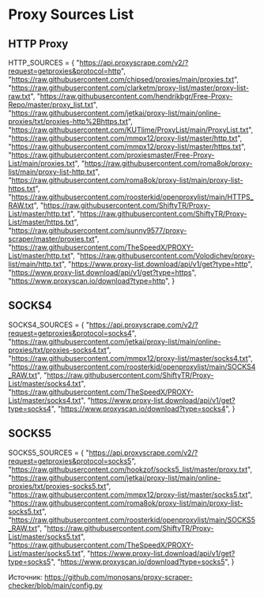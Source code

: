 # Proxy Sources List

## HTTP Proxy
HTTP_SOURCES = {
    "https://api.proxyscrape.com/v2/?request=getproxies&protocol=http",
    "https://raw.githubusercontent.com/chipsed/proxies/main/proxies.txt",
    "https://raw.githubusercontent.com/clarketm/proxy-list/master/proxy-list-raw.txt",
    "https://raw.githubusercontent.com/hendrikbgr/Free-Proxy-Repo/master/proxy_list.txt",
    "https://raw.githubusercontent.com/jetkai/proxy-list/main/online-proxies/txt/proxies-http%2Bhttps.txt",
    "https://raw.githubusercontent.com/KUTlime/ProxyList/main/ProxyList.txt",
    "https://raw.githubusercontent.com/mmpx12/proxy-list/master/http.txt",
    "https://raw.githubusercontent.com/mmpx12/proxy-list/master/https.txt",
    "https://raw.githubusercontent.com/proxiesmaster/Free-Proxy-List/main/proxies.txt",
    "https://raw.githubusercontent.com/roma8ok/proxy-list/main/proxy-list-http.txt",
    "https://raw.githubusercontent.com/roma8ok/proxy-list/main/proxy-list-https.txt",
    "https://raw.githubusercontent.com/roosterkid/openproxylist/main/HTTPS_RAW.txt",
    "https://raw.githubusercontent.com/ShiftyTR/Proxy-List/master/http.txt",
    "https://raw.githubusercontent.com/ShiftyTR/Proxy-List/master/https.txt",
    "https://raw.githubusercontent.com/sunny9577/proxy-scraper/master/proxies.txt",
    "https://raw.githubusercontent.com/TheSpeedX/PROXY-List/master/http.txt",
    "https://raw.githubusercontent.com/Volodichev/proxy-list/main/http.txt",
    "https://www.proxy-list.download/api/v1/get?type=http",
    "https://www.proxy-list.download/api/v1/get?type=https",
    "https://www.proxyscan.io/download?type=http",
}

## SOCKS4
SOCKS4_SOURCES = {
    "https://api.proxyscrape.com/v2/?request=getproxies&protocol=socks4",
    "https://raw.githubusercontent.com/jetkai/proxy-list/main/online-proxies/txt/proxies-socks4.txt",
    "https://raw.githubusercontent.com/mmpx12/proxy-list/master/socks4.txt",
    "https://raw.githubusercontent.com/roosterkid/openproxylist/main/SOCKS4_RAW.txt",
    "https://raw.githubusercontent.com/ShiftyTR/Proxy-List/master/socks4.txt",
    "https://raw.githubusercontent.com/TheSpeedX/PROXY-List/master/socks4.txt",
    "https://www.proxy-list.download/api/v1/get?type=socks4",
    "https://www.proxyscan.io/download?type=socks4",
}

## SOCKS5
SOCKS5_SOURCES = {
    "https://api.proxyscrape.com/v2/?request=getproxies&protocol=socks5",
    "https://raw.githubusercontent.com/hookzof/socks5_list/master/proxy.txt",
    "https://raw.githubusercontent.com/jetkai/proxy-list/main/online-proxies/txt/proxies-socks5.txt",
    "https://raw.githubusercontent.com/mmpx12/proxy-list/master/socks5.txt",
    "https://raw.githubusercontent.com/roma8ok/proxy-list/main/proxy-list-socks5.txt",
    "https://raw.githubusercontent.com/roosterkid/openproxylist/main/SOCKS5_RAW.txt",
    "https://raw.githubusercontent.com/ShiftyTR/Proxy-List/master/socks5.txt",
    "https://raw.githubusercontent.com/TheSpeedX/PROXY-List/master/socks5.txt",
    "https://www.proxy-list.download/api/v1/get?type=socks5",
    "https://www.proxyscan.io/download?type=socks5",
}

Источник: https://github.com/monosans/proxy-scraper-checker/blob/main/config.py
